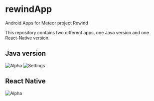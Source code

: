 # rewindApp
Android Apps for Meteor project Rewind

This repository contains two different apps, one Java version and one React-Native version.

## Java version
![Alpha](http://i.imgur.com/ves4PGp.png)
![Settings](http://i.imgur.com/ulk4o4X.png)

## React Native
![Alpha](http://i.imgur.com/Npvo9DO.png)
